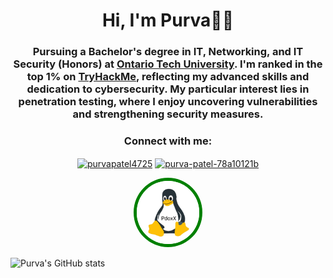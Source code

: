 <h1 align="center" class="anton-sc-regular">Hi, I'm Purva🧑‍💻</h1>
<h3 align="center">Pursuing a Bachelor's degree in IT, Networking, and IT Security (Honors) at <a href="https://ontariotechu.ca/" target="_blank" rel="noreferrer">Ontario Tech University</a>. I'm ranked in the top 1% on <a href="https://tryhackme.com/p/ParadoxCanDoxX" target="_blank" rel="noreferrer">TryHackMe</a>, reflecting my advanced skills and dedication to cybersecurity. My particular interest lies in penetration testing, where I enjoy uncovering vulnerabilities and strengthening security measures.</h3>

<h3 align="center">Connect with me:</h3>
<p align="center">
<a href="https://twitter.com/purvapatel4725" target="blank"><img align="center" src="https://raw.githubusercontent.com/rahuldkjain/github-profile-readme-generator/master/src/images/icons/Social/twitter.svg" alt="purvapatel4725" height="30" width="40" /></a>
<a href="https://linkedin.com/in/purva-patel-78a10121b" target="blank"><img align="center" src="https://raw.githubusercontent.com/rahuldkjain/github-profile-readme-generator/master/src/images/icons/Social/linked-in-alt.svg" alt="purva-patel-78a10121b" height="30" width="40" /></a>
</p>

<p align="center">
<img src="logo.png" alt="alt text" width="20%" style="border: 5px solid green; border-radius: 50%; display: inline-block;">
</p>

![Purva's GitHub stats](https://github-readme-stats.vercel.app/api?username=Purvapatel4725&show_icons=true&theme=radical)
